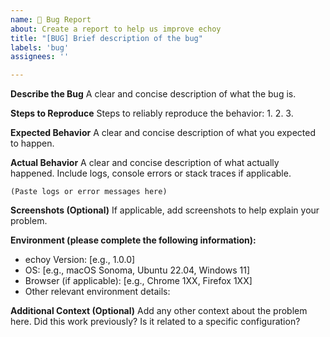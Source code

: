 ```yaml
---
name: 🐛 Bug Report
about: Create a report to help us improve echoy
title: "[BUG] Brief description of the bug"
labels: 'bug'
assignees: ''

---
```


**Describe the Bug**
A clear and concise description of what the bug is.

**Steps to Reproduce**
Steps to reliably reproduce the behavior:
1. 
2. 
3. 

**Expected Behavior**
A clear and concise description of what you expected to happen.

**Actual Behavior**
A clear and concise description of what actually happened. Include logs, console errors or stack traces if applicable.

```
(Paste logs or error messages here)
```

**Screenshots (Optional)**
If applicable, add screenshots to help explain your problem.

**Environment (please complete the following information):**
- echoy Version: [e.g., 1.0.0]
- OS: [e.g., macOS Sonoma, Ubuntu 22.04, Windows 11]
- Browser (if applicable): [e.g., Chrome 1XX, Firefox 1XX]
- Other relevant environment details:

**Additional Context (Optional)**
Add any other context about the problem here. Did this work previously? Is it related to a specific configuration?
